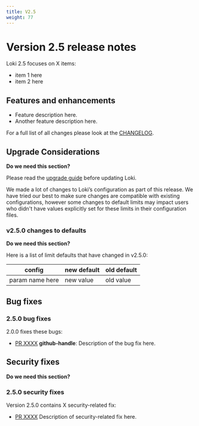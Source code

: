 ```yaml
---
title: V2.5
weight: 77
---
```


# Version 2.5 release notes

Loki 2.5 focuses on X items:

- item 1 here
- item 2 here

## Features and enhancements

- Feature description here.
- Another feature description here.

For a full list of all changes please look at the [CHANGELOG](https://github.com/grafana/loki/blob/main/CHANGELOG.md).

## Upgrade Considerations

**Do we need this section?**

Please read the [upgrade guide](../../upgrading/#240) before updating Loki.

We made a lot of changes to Loki’s configuration as part of this release.
We have tried our best to make sure changes are compatible with existing configurations, however some changes to default limits may impact users who didn't have values explicitly set for these limits in their configuration files.

### v2.5.0 changes to defaults

**Do we need this section?**

Here is a list of limit defaults that have changed in v2.5.0:

| config | new default | old default |
| --- | --- | --- |
| param name here | new value | old value |

## Bug fixes

### 2.5.0 bug fixes
2.0.0 fixes these bugs:

- [PR XXXX](https://github.com/grafana/loki/pull/XXXX) **github-handle**: Description of the bug fix here.

## Security fixes

**Do we need this section?**

### 2.5.0 security fixes

Version 2.5.0 contains X security-related fix:

* [PR XXXX](https://github.com/grafana/loki/pull/XXXX) Description of security-related fix here.
